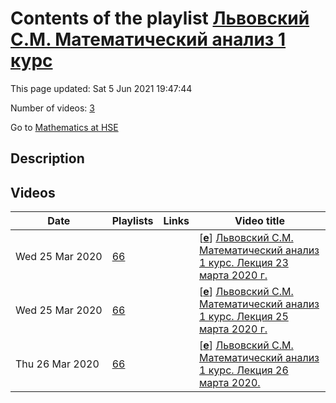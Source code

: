 # Contents of the playlist [Львовский С.М. Математический анализ 1 курс](https://www.youtube.com/playlist?list=PLq3E5oubNNoDGxGpR4SoQjYm0g1SgHoP2)

This page updated: Sat 5 Jun 2021 19:47:44

Number of videos: [3](#videos)

Go to [Mathematics at HSE](../README.md)

## Description



## Videos

|Date|Playlists|Links|Video title|
|---|---|---|---|
| Wed&nbsp;25&nbsp;Mar&nbsp;2020 | [66](../playlists/66 "Львовский С.М. Математический анализ 1 курс") |  | [[**e**](https://studio.youtube.com/video/Mb52kz3Z94Y/edit "Edit")] [Львовский С.М. Математический анализ 1 курс. Лекция 23 марта 2020 г.](https://www.youtube.com/watch?v=Mb52kz3Z94Y&list=PLq3E5oubNNoDGxGpR4SoQjYm0g1SgHoP2) |
| Wed&nbsp;25&nbsp;Mar&nbsp;2020 | [66](../playlists/66 "Львовский С.М. Математический анализ 1 курс") |  | [[**e**](https://studio.youtube.com/video/NxMsMLXxdL4/edit "Edit")] [Львовский С.М. Математический анализ 1 курс. Лекция 25 марта 2020 г.](https://www.youtube.com/watch?v=NxMsMLXxdL4&list=PLq3E5oubNNoDGxGpR4SoQjYm0g1SgHoP2) |
| Thu&nbsp;26&nbsp;Mar&nbsp;2020 | [66](../playlists/66 "Львовский С.М. Математический анализ 1 курс") |  | [[**e**](https://studio.youtube.com/video/N0swotlgSq8/edit "Edit")] [Львовский С.М. Математический анализ 1 курс. Лекция 26 марта 2020.](https://www.youtube.com/watch?v=N0swotlgSq8&list=PLq3E5oubNNoDGxGpR4SoQjYm0g1SgHoP2) |
